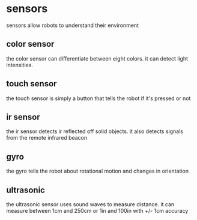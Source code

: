 # sensors

sensors allow robots to understand their environment

## color sensor

the color sensor can differentiate between eight colors. it can detect light intensities.

## touch sensor

the touch sensor is simply a button that tells the robot if it's pressed or not

## ir sensor

the ir sensor detects ir reflected off solid objects. it also detects signals from the remote infrared beacon

## gyro

the gyro tells the robot about rotational motion and changes in orientation

## ultrasonic

the ultrasonic sensor uses sound waves to measure distance. it can measure between 1cm and 250cm or 1in and 100in with +/- 1cm accuracy